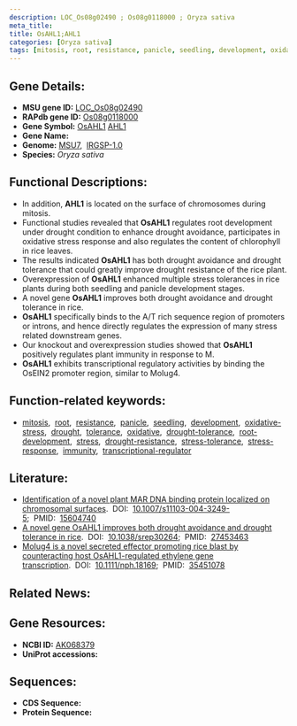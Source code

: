 ```yaml
---
description: LOC_Os08g02490 ; Os08g0118000 ; Oryza sativa
meta_title:
title: OsAHL1;AHL1
categories: [Oryza sativa]
tags: [mitosis, root, resistance, panicle, seedling, development, oxidative stress, drought, tolerance, oxidative, drought tolerance, root development, stress, drought resistance, stress tolerance, stress response, immunity, transcriptional regulator]
---
```


## Gene Details:
- **MSU gene ID:** [LOC_Os08g02490](http://rice.uga.edu/cgi-bin/ORF_infopage.cgi?orf=LOC_Os08g02490)  
- **RAPdb gene ID:** [Os08g0118000](https://rapdb.dna.affrc.go.jp/locus/?name=Os08g0118000)  
- **Gene Symbol:** <u>OsAHL1</u>&nbsp;<u>AHL1</u>
- **Gene Name:**
- **Genome:**  [MSU7](http://rice.uga.edu/),&nbsp;&nbsp;[IRGSP-1.0](https://rapdb.dna.affrc.go.jp/download/irgsp1.html)
- **Species:** *Oryza sativa*

## Functional Descriptions:
   - In addition, **AHL1** is located on the surface of chromosomes during mitosis.
   - Functional studies revealed that **OsAHL1** regulates root development under drought condition to enhance drought avoidance, participates in oxidative stress response and also regulates the content of chlorophyll in rice leaves.
   - The results indicated **OsAHL1** has both drought avoidance and drought tolerance that could greatly improve drought resistance of the rice plant.
   - Overexpression of **OsAHL1** enhanced multiple stress tolerances in rice plants during both seedling and panicle development stages.
   - A novel gene **OsAHL1** improves both drought avoidance and drought tolerance in rice.
   - **OsAHL1** specifically binds to the A/T rich sequence region of promoters or introns, and hence directly regulates the expression of many stress related downstream genes.
   - Our knockout and overexpression studies showed that **OsAHL1** positively regulates plant immunity in response to M.
   - **OsAHL1** exhibits transcriptional regulatory activities by binding the OsEIN2 promoter region, similar to MoIug4.

## Function-related keywords:
   - [mitosis](/tags/mitosis/),&nbsp;&nbsp;[root](/tags/root/),&nbsp;&nbsp;[resistance](/tags/resistance/),&nbsp;&nbsp;[panicle](/tags/panicle/),&nbsp;&nbsp;[seedling](/tags/seedling/),&nbsp;&nbsp;[development](/tags/development/),&nbsp;&nbsp;[oxidative-stress](/tags/oxidative-stress/),&nbsp;&nbsp;[drought](/tags/drought/),&nbsp;&nbsp;[tolerance](/tags/tolerance/),&nbsp;&nbsp;[oxidative](/tags/oxidative/),&nbsp;&nbsp;[drought-tolerance](/tags/drought-tolerance/),&nbsp;&nbsp;[root-development](/tags/root-development/),&nbsp;&nbsp;[stress](/tags/stress/),&nbsp;&nbsp;[drought-resistance](/tags/drought-resistance/),&nbsp;&nbsp;[stress-tolerance](/tags/stress-tolerance/),&nbsp;&nbsp;[stress-response](/tags/stress-response/),&nbsp;&nbsp;[immunity](/tags/immunity/),&nbsp;&nbsp;[transcriptional-regulator](/tags/transcriptional-regulator/)

## Literature:
   - [Identification of a novel plant MAR DNA binding protein localized on chromosomal surfaces](https://www.doi.org/10.1007/s11103-004-3249-5).&nbsp;&nbsp;DOI:&nbsp;&nbsp;[10.1007/s11103-004-3249-5](https://www.doi.org/10.1007/s11103-004-3249-5);&nbsp;&nbsp;PMID:&nbsp;&nbsp;[15604740](https://pubmed.ncbi.nlm.nih.gov/15604740/)
   - [A novel gene OsAHL1 improves both drought avoidance and drought tolerance in rice](https://www.doi.org/10.1038/srep30264).&nbsp;&nbsp;DOI:&nbsp;&nbsp;[10.1038/srep30264](https://www.doi.org/10.1038/srep30264);&nbsp;&nbsp;PMID:&nbsp;&nbsp;[27453463](https://pubmed.ncbi.nlm.nih.gov/27453463/)
   - [MoIug4 is a novel secreted effector promoting rice blast by counteracting host OsAHL1-regulated ethylene gene transcription](https://www.doi.org/10.1111/nph.18169).&nbsp;&nbsp;DOI:&nbsp;&nbsp;[10.1111/nph.18169](https://www.doi.org/10.1111/nph.18169);&nbsp;&nbsp;PMID:&nbsp;&nbsp;[35451078](https://pubmed.ncbi.nlm.nih.gov/35451078/)

## Related News:

## Gene Resources:
- **NCBI ID:**  [AK068379](http://www.ncbi.nlm.nih.gov/nuccore/AK068379)
- **UniProt accessions:** [](https://www.uniprot.org/uniprotkb//entry)

## Sequences:
- **CDS Sequence:**
- **Protein Sequence:**

